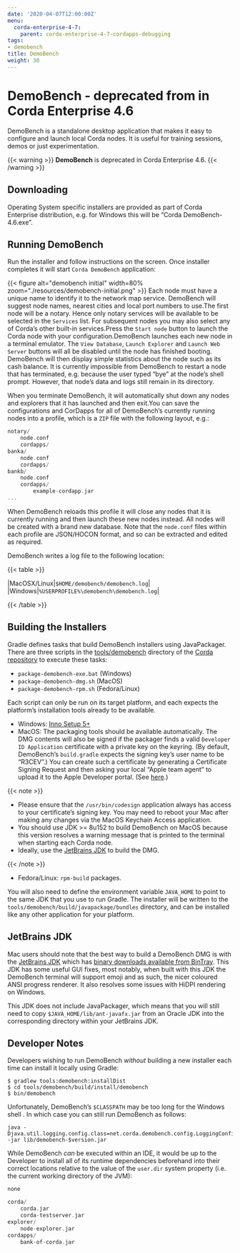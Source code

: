 ```yaml
---
date: '2020-04-07T12:00:00Z'
menu:
  corda-enterprise-4-7:
    parent: corda-enterprise-4-7-cordapps-debugging
tags:
- demobench
title: DemoBench
weight: 30
---
```



# DemoBench - deprecated from in Corda Enterprise 4.6

DemoBench is a standalone desktop application that makes it easy to configure and launch local Corda nodes. It is useful for training sessions, demos or just experimentation.

{{< warning >}}
**DemoBench** is deprecated in Corda Enterprise 4.6.
{{< /warning >}}

## Downloading

Operating System specific installers are provided as part of Corda Enterprise distribution, e.g. for Windows this will be “Corda DemoBench-4.6.exe”.


## Running DemoBench

Run the installer and follow instructions on the screen.
Once installer completes it will start `Corda DemoBench` application:

{{< figure alt="demobench initial" width=80% zoom="./resources/demobench-initial.png" >}}
Each node must have a unique name to identify it to the network map service. DemoBench will suggest node names, nearest cities and local port numbers to use.The first node will be a notary. Hence only notary services will be available to be selected in the `Services` list. For subsequent nodes you may also select any of Corda’s other built-in services.Press the `Start node` button to launch the Corda node with your configuration.DemoBench launches each new node in a terminal emulator. The `View Database`, `Launch Explorer` and `Launch Web Server` buttons will all be disabled until the node has finished booting. DemoBench will then display simple statistics about the node such as its cash balance.
It is currently impossible from DemoBench to restart a node that has terminated, e.g. because the user typed “bye” at the node’s shell prompt. However, that node’s data and logs still remain in its directory.

When you terminate DemoBench, it will automatically shut down any nodes and explorers that it has launched and then exit.You can save the configurations and CorDapps for all of DemoBench’s currently running nodes into a profile, which is a `ZIP` file with the following layout, e.g.:

```kotlin
notary/
    node.conf
    cordapps/
banka/
    node.conf
    cordapps/
bankb/
    node.conf
    cordapps/
        example-cordapp.jar
...
```



When DemoBench reloads this profile it will close any nodes that it is currently running and then launch these new nodes instead. All nodes will be created with a brand new database. Note that the `node.conf` files within each profile are JSON/HOCON format, and so can be extracted and edited as required.


DemoBench writes a log file to the following location:


{{< table >}}

|MacOSX/Linux|`$HOME/demobench/demobench.log`|
|Windows|`%USERPROFILE%\demobench\demobench.log`|

{{< /table >}}


## Building the Installers

Gradle defines tasks that build DemoBench installers using JavaPackager. There are three scripts in the [tools/demobench](https://github.com/corda/corda/tree/release/os/4.7/tools/demobench) directory of the [Corda repository](https://github.com/corda/corda) to execute these tasks:



* `package-demobench-exe.bat` (Windows)
* `package-demobench-dmg.sh` (MacOS)
* `package-demobench-rpm.sh` (Fedora/Linux)


Each script can only be run on its target platform, and each expects the platform’s installation tools already to be available.



* Windows: [Inno Setup 5+](http://www.jrsoftware.org/isinfo.php)
* MacOS: The packaging tools should be available automatically. The DMG contents will also be signed if the packager finds a valid `Developer ID Application` certificate with a private key on the keyring. (By default, DemoBench’s `build.gradle` expects the signing key’s user name to be “R3CEV”.) You can create such a certificate by generating a Certificate Signing Request and then asking your local “Apple team agent” to upload it to the Apple Developer portal. (See [here](https://developer.apple.com/library/content/documentation/IDEs/Conceptual/AppDistributionGuide/MaintainingCertificates/MaintainingCertificates.html).)


{{< note >}}

* Please ensure that the `/usr/bin/codesign` application always has access to your certificate’s signing key. You may need to reboot your Mac after making any changes via the MacOS Keychain Access application.
* You should use JDK >= 8u152 to build DemoBench on MacOS because this version resolves a warning message that is printed to the terminal when starting each Corda node.
* Ideally, use the [JetBrains JDK](#jetbrains-jdk) to build the DMG.

{{< /note >}}



* Fedora/Linux: `rpm-build` packages.


You will also need to define the environment variable `JAVA_HOME` to point to the same JDK that you use to run Gradle. The installer will be written to the `tools/demobench/build/javapackage/bundles` directory, and can be installed like any other application for your platform.



## JetBrains JDK

Mac users should note that the best way to build a DemoBench DMG is with the [JetBrains JDK](https://github.com/JetBrains/jdk8u)
which has [binary downloads available from BinTray](https://bintray.com/jetbrains/intellij-jdk).
This JDK has some useful GUI fixes, most notably, when built with this JDK the DemoBench terminal will support emoji
and as such, the nicer coloured ANSI progress renderer. It also resolves some issues with HiDPI rendering on
Windows.

This JDK does not include JavaPackager, which means that you will still need to copy `$JAVA_HOME/lib/ant-javafx.jar` from an Oracle JDK into the corresponding directory within your JetBrains JDK.


## Developer Notes

Developers wishing to run DemoBench *without* building a new installer each time can install it locally using Gradle:

```shell
$ gradlew tools:demobench:installDist
$ cd tools/demobench/build/install/demobench
$ bin/demobench
```

Unfortunately, DemoBench’s `$CLASSPATH` may be too long for the Windows shell . In which case you can still run DemoBench as follows:

```shell
java -Djava.util.logging.config.class=net.corda.demobench.config.LoggingConfig -jar lib/demobench-$version.jar
```

While DemoBench *can* be executed within an IDE, it would be up to the Developer to install all of its runtime
dependencies beforehand into their correct locations relative to the value of the `user.dir` system property (i.e. the
current working directory of the JVM):

```kotlin
none

corda/
    corda.jar
    corda-testserver.jar
explorer/
    node-explorer.jar
cordapps/
    bank-of-corda.jar
```
